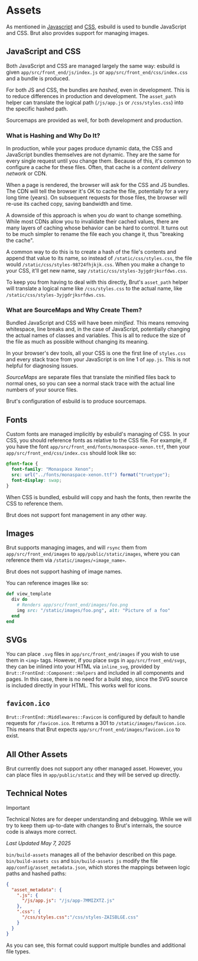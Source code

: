 # Assets

As mentioned in [Javascript](/javascript) and [CSS](/css), esbuild is used to bundle JavaScript and CSS. Brut also provides support for managing images.

## JavaScript and CSS

Both JavaScript and CSS are managed largely the same way: esbuild is given `app/src/front_end/js/index.js` or
`app/src/front_end/css/index.css` and a bundle is produced.

For both JS and CSS, the bundles are *hashed*, even in development.  This is to reduce differences in production
and development.  The `asset_path` helper can translate the logical path (`/js/app.js` or `/css/styles.css`) into
the specific hashed path.

Sourcemaps are provided as well, for both development and production.

### What is Hashing and Why Do It?

In production, while your pages produce dynamic data, the CSS and JavaScript bundles themselves are not dynamic.
They are the same for every single request until you change them. Because of this, it's common to configure a
cache for these files. Often, that cache is a *content delivery network* or CDN.

When a page is rendered, the browser will ask for the CSS and JS bundles. The CDN will tell the browser it's
OK to cache the file, potentially for a very long time (years).  On subsequent requests for those files, the
browser will re-use its cached copy, saving bandwidth and time.

A downside of this approach is when you *do* want to change something.  While most CDNs allow you to invalidate
their cached values, there are many layers of caching whose behavior can be hard to control.  It turns out to be
much simpler to rename the file each you change it, thus "breaking the cache".

A common way to do this is to create a hash of the file's contents and append that value to its name, so instead
of `/static/css/styles.css`, the file would `/static/css/styles-98724fhjkjk.css`.  When you make a change to
your CSS, it'll get new name, say `/static/css/styles-3yjgdrjksrfdws.css`.

To keep you from having to deal with this directly, Brut's `asset_path` helper will translate a logical name like
`/css/styles.css` to the actual name, like `/static/css/styles-3yjgdrjksrfdws.css`.

### What are SourceMaps and Why Create Them?

Bundled JavaScript and CSS will have been *minified*.  This means removing whitespace, line breaks and, in the
case of JavaScript, potentially changing the actual names of classes and variables.  This is all to reduce the
size of the file as much as possible without changing its meaning.

In your browser's dev tools, all your CSS is one the first line of `styles.css` and every stack trace from your
JavaScript is on line 1 of `app.js`.  This is not helpful for diagnosing issues.

*SourceMaps* are separate files that translate the minified files back to normal ones, so you can see a normal
stack trace with the actual line numbers of your source files.

Brut's configuration of esbuild is to produce sourcemaps.

## Fonts

Custom fonts are managed implicitly by esbuild's managing of CSS.  In your CSS, you should reference fonts as
relative to the CSS file.  For example, if you have the font `app/src/front_end/fonts/monaspace-xenon.ttf`, then
your `app/src/front_end/css/index.css` should look like so:

```css {3}
@font-face {
  font-family: "Monaspace Xenon";
  src: url("../fonts/monaspace-xenon.ttf") format("truetype");
  font-display: swap;
}
```
When CSS is bundled, esbuild will copy and hash the fonts, then rewrite the CSS to reference them.

Brut does not support font management in any other way.

## Images

Brut supports managing images, and will `rsync` them from `app/src/front_end/images` to
`app/public/static/images`, where you can reference them via `/static/images/«image_name»`.

Brut does not support hashing of image names.

You can reference images like so:

```ruby
def view_template
  div do
    # Renders app/src/front_end/images/foo.png
    img src: "/static/images/foo.png", alt: "Picture of a foo"
  end
end
```

## SVGs

You can place `.svg` files in `app/src/front_end/images` if you wish to use them in `<img>` tags.  However, if
you place svgs in `app/src/front_end/svgs`, they can be inlined into your HTML via `inline_svg`, provided by `Brut::FrontEnd::Component::Helpers` and included in all components and pages.  In this case,
there is no need for a build step, since the SVG source is included directly in your HTML. This works well
for icons.

## `favicon.ico`

`Brut::FrontEnd::Middlewares::Favicon` is configured by default to handle requests for `/favicon.ico`.  It
returns a 301 to `/static/images/favicon.ico`. This means that Brut expects
`app/src/front_end/images/favicon.ico` to exist.


## All Other Assets

Brut currently does not support any other managed asset. However, you can place files in `app/public/static` and
they will be served up directly.


## Technical Notes

> [!IMPORTANT]
> Technical Notes are for deeper understanding and debugging. While we will try to keep them up-to-date with changes to Brut's
> internals, the source code is always more correct.

_Last Updated May 7, 2025_

`bin/build-assets` manages all of the behavior described on this page.  `bin/build-assets css` and
`bin/build-assets js` modify the file `app/config/asset_metadata.json`, which stores the mappings between logic
paths and hashed paths:

```json
{
  "asset_metadata": {
    ".js": {
      "/js/app.js": "/js/app-7MMIZXTZ.js"
    },
    ".css": {
      "/css/styles.css":"/css/styles-ZAISBLGE.css"
    }
  }
}
```

As you can see, this format could support multiple bundles and additional file types.
